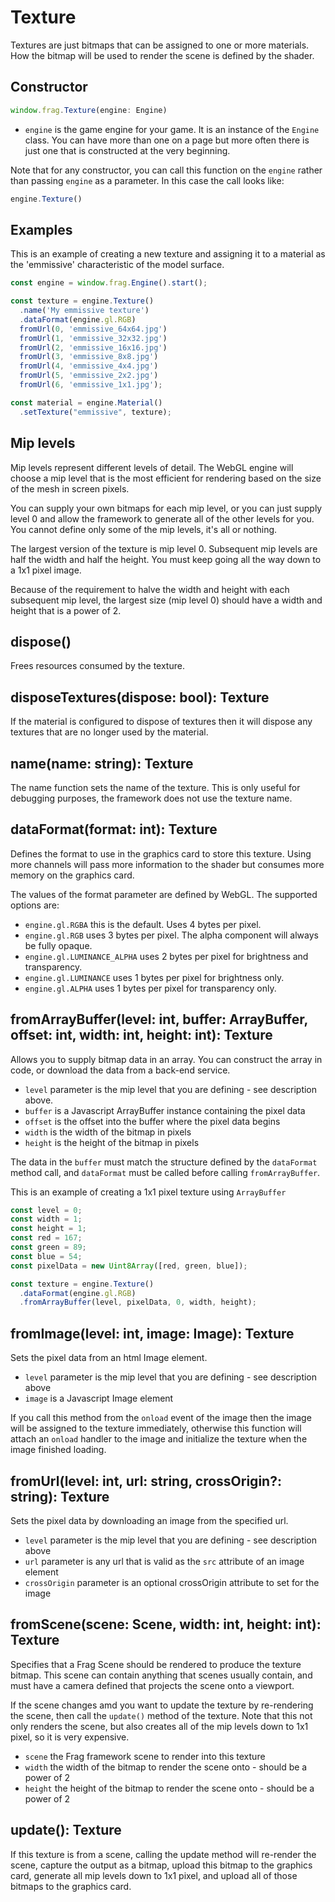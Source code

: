 # Texture
Textures are just bitmaps that can be assigned to one or more materials.
How the bitmap will be used to render the scene is defined by the shader.

## Constructor
```javascript
window.frag.Texture(engine: Engine)
```

* `engine` is the game engine for your game. It is an instance of the `Engine` class. You can 
  have more than one on a page but more often there is just one that is constructed at the 
  very beginning.

Note that for any constructor, you can call this function on the `engine` rather than passing
`engine` as a parameter. In this case the call looks like:

```javascript
engine.Texture()
```

## Examples
This is an example of creating a new texture and assigning it to
a material as the 'emmissive' characteristic of the model surface.

```javascript
const engine = window.frag.Engine().start();

const texture = engine.Texture()
  .name('My emmissive texture')
  .dataFormat(engine.gl.RGB)
  fromUrl(0, 'emmissive_64x64.jpg')
  fromUrl(1, 'emmissive_32x32.jpg')
  fromUrl(2, 'emmissive_16x16.jpg')
  fromUrl(3, 'emmissive_8x8.jpg')
  fromUrl(4, 'emmissive_4x4.jpg')
  fromUrl(5, 'emmissive_2x2.jpg')
  fromUrl(6, 'emmissive_1x1.jpg');

const material = engine.Material()
  .setTexture("emmissive", texture);
```

## Mip levels
Mip levels represent different levels of detail. The WebGL engine will choose
a mip level that is the most efficient for rendering based on the size of the
mesh in screen pixels.

You can supply your own bitmaps for each mip level, or you can just supply
level 0 and allow the framework to generate all of the other levels for you. You
cannot define only some of the mip levels, it's all or nothing.

The largest version of the texture is mip level 0. Subsequent mip levels are
half the width and half the height. You must keep going all the way down to
a 1x1 pixel image.

Because of the requirement to halve the width and height with each subsequent
mip level, the largest size (mip level 0) should have a width and height that
is a power of 2.

## dispose()
Frees resources consumed by the texture.

## disposeTextures(dispose: bool): Texture
If the material is configured to dispose of textures then it will
dispose any textures that are no longer used by the material.

## name(name: string): Texture
The name function sets the name of the texture. This is only useful for
debugging purposes, the framework does not use the texture name.

## dataFormat(format: int): Texture
Defines the format to use in the graphics card to store this
texture. Using more channels will pass more information to the shader
but consumes more memory on the graphics card.

The values of the format parameter are defined by WebGL. The supported
options are:

* `engine.gl.RGBA` this is the default. Uses 4 bytes per pixel.
* `engine.gl.RGB` uses 3 bytes per pixel. The alpha component will always be fully opaque.
* `engine.gl.LUMINANCE_ALPHA` uses 2 bytes per pixel for brightness and transparency.
* `engine.gl.LUMINANCE` uses 1 bytes per pixel for brightness only.
* `engine.gl.ALPHA` uses 1 bytes per pixel for transparency only.

## fromArrayBuffer(level: int, buffer: ArrayBuffer, offset: int, width: int, height: int): Texture
Allows you to supply bitmap data in an array. You can construct the array
in code, or download the data from a back-end service.

* `level` parameter is the mip level that you are defining - see description above.
* `buffer` is a Javascript ArrayBuffer instance containing the pixel data
* `offset` is the offset into the buffer where the pixel data begins
* `width` is the width of the bitmap in pixels
* `height` is the height of the bitmap in pixels

The data in the `buffer` must match the structure defined by the `dataFormat` method call,
and `dataFormat` must be called before calling `fromArrayBuffer`.

This is an example of creating a 1x1 pixel texture using `ArrayBuffer`
```javascript
const level = 0;
const width = 1;
const height = 1;
const red = 167;
const green = 89;
const blue = 54;
const pixelData = new Uint8Array([red, green, blue]);

const texture = engine.Texture()
  .dataFormat(engine.gl.RGB)
  .fromArrayBuffer(level, pixelData, 0, width, height);
```

## fromImage(level: int, image: Image): Texture
Sets the pixel data from an html Image element.

* `level` parameter is the mip level that you are defining - see description above
* `image` is a Javascript Image element

If you call this method from the `onload` event of the image then the image will
be assigned to the texture immediately, otherwise this function will attach an
`onload` handler to the image and initialize the texture when the image finished loading.

## fromUrl(level: int, url: string, crossOrigin?: string): Texture
Sets the pixel data by downloading an image from the specified url.

* `level` parameter is the mip level that you are defining - see description above
* `url` parameter is any url that is valid as the `src` attribute of an image element
* `crossOrigin` parameter is an optional crossOrigin attribute to set for the image

## fromScene(scene: Scene, width: int, height: int): Texture
Specifies that a Frag Scene should be rendered to produce the texture bitmap.
This scene can contain anything that scenes usually contain, and must have a 
camera defined that projects the scene onto a viewport.

If the scene changes amd you want to update the texture by re-rendering the scene,
then call the `update()` method of the texture. Note that this not only renders the
scene, but also creates all of the mip levels down to 1x1 pixel, so it is very expensive.

* `scene` the Frag framework scene to render into this texture
* `width` the width of the bitmap to render the scene onto - should be a power of 2
* `height` the height of the bitmap to render the scene onto - should be a power of 2

## update(): Texture
If this texture is from a scene, calling the update method will re-render the scene,
capture the output as a bitmap, upload this bitmap to the graphics card, generate
all mip levels down to 1x1 pixel, and upload all of those bitmaps to the graphics card.
